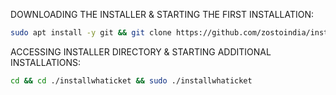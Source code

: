 DOWNLOADING THE INSTALLER & STARTING THE FIRST INSTALLATION:

```bash
sudo apt install -y git && git clone https://github.com/zostoindia/installwhaticket.git && sudo chmod -R 777 ./installwhaticket && cd ./installwhaticket && sudo ./install_primaria
```

ACCESSING INSTALLER DIRECTORY & STARTING ADDITIONAL INSTALLATIONS:
```bash
cd && cd ./installwhaticket && sudo ./installwhaticket
```


